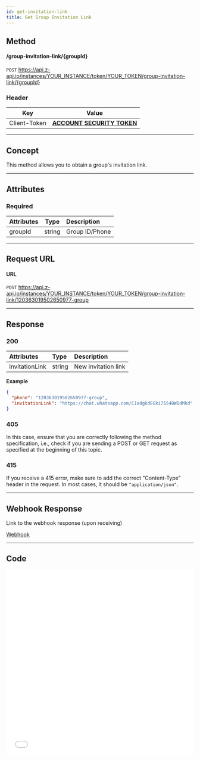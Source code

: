 ```yaml
---
id: get-invitation-link  
title: Get Group Invitation Link  
---
```


## Method  

#### /group-invitation-link/{groupId}  

`POST` https://api.z-api.io/instances/YOUR_INSTANCE/token/YOUR_TOKEN/group-invitation-link/{groupId}  

### Header  

|      Key       |            Value            |  
| :------------: |     :-----------------:     |  
|  Client-Token  | **[ACCOUNT SECURITY TOKEN](../security/client-token)** |  

---

## Concept  

This method allows you to obtain a group's invitation link.  

---

## Attributes  

### Required  

| Attributes |  Type  | Description       |  
| :-------- | :----: | :-------------- |  
| groupId   | string | Group ID/Phone   |  

---

## Request URL  

#### URL  

`POST` https://api.z-api.io/instances/YOUR_INSTANCE/token/YOUR_TOKEN/group-invitation-link/120363019502650977-group  

---

## Response  

### 200  

| Attributes     | Type   | Description                         |  
| :------------ | :----- | :-------------------------------- |  
| invitationLink | string | New invitation link               |  

**Example**  

```json  
{
  "phone": "120363019502650977-group",
  "invitationLink": "https://chat.whatsapp.com/C1adgkdEGki7554BWDdMkd"
}
```

### 405  

In this case, ensure that you are correctly following the method specification, i.e., check if you are sending a POST or GET request as specified at the beginning of this topic.  

### 415  

If you receive a 415 error, make sure to add the correct "Content-Type" header in the request. In most cases, it should be `"application/json"`.  

---

## Webhook Response  

Link to the webhook response (upon receiving)  

[Webhook](../webhooks/on-message-received#response)  

---

## Code  

<iframe src="//api.apiembed.com/?source=https://raw.githubusercontent.com/Z-API/z-api-docs/main/json-examples/group-invitation-link.json&targets=all" frameborder="0" scrolling="no" width="100%" height="500px" seamless></iframe>
